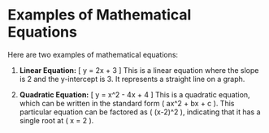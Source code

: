 # Examples of Mathematical Equations

Here are two examples of mathematical equations:

1. **Linear Equation:**
   \[
   y = 2x + 3
   \]
   This is a linear equation where the slope is 2 and the y-intercept is 3. It represents a straight line on a graph.

2. **Quadratic Equation:**
   \[
   y = x^2 - 4x + 4
   \]
   This is a quadratic equation, which can be written in the standard form \( ax^2 + bx + c \). This particular equation can be factored as \( (x-2)^2 \), indicating that it has a single root at \( x = 2 \).

